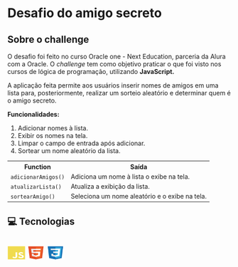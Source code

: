 <h1>Desafio do amigo secreto</h1>

<h2>Sobre o challenge</h2>

<p>O desafio foi feito no curso Oracle one - Next Education, parceria da Alura com a Oracle. O <em>challenge</em> tem como objetivo praticar o que foi visto nos cursos de lógica de programação, utilizando <strong>JavaScript.</strong>

<p>A aplicação feita permite aos usuários inserir nomes de amigos em uma lista para, posteriormente, realizar um sorteio aleatório e determinar quem é o amigo secreto.

<strong>Funcionalidades:</strong>
1. Adicionar nomes à lista.
2. Exibir os nomes na tela.
3. Limpar o campo de entrada após adicionar.
4. Sortear um nome aleatório da lista.
</p>

<table>
  <tr>
    <th>Function</th>
    <th>Saída</th>
  </tr>
  <tr>
    <td><code>adicionarAmigos()</code></td>
    <td>Adiciona um nome à lista o exibe na tela.</td>
  </tr>
  <tr>
    <td><code>atualizarLista()</code></td>
    <td>Atualiza a exibição da lista.</td>
  </tr>
  <tr>
    <td><code>sortearAmigo()</code></td>
    <td>Seleciona um nome aleatório e o exibe na tela.</td>
  </tr>
</table>


<h2> 💻 Tecnologias </h2>

<div style="display: inline_block" align="left"><br>
  <img align="center" alt="Js" height="30" width="40" src="https://raw.githubusercontent.com/devicons/devicon/master/icons/javascript/javascript-plain.svg">
  <img align="center" alt="html" height="30" width="40" src="https://raw.githubusercontent.com/devicons/devicon/master/icons/html5/html5-original.svg">
  <img align="center" alt="CSS" height="30" width="40" src="https://raw.githubusercontent.com/devicons/devicon/master/icons/css3/css3-original.svg">
  <div>